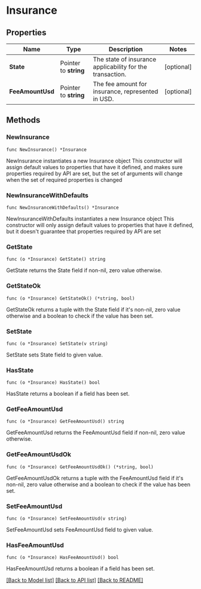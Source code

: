 # Insurance

## Properties

Name | Type | Description | Notes
------------ | ------------- | ------------- | -------------
**State** | Pointer to **string** | The state of insurance applicability for the transaction. | [optional] 
**FeeAmountUsd** | Pointer to **string** | The fee amount for insurance, represented in USD. | [optional] 

## Methods

### NewInsurance

`func NewInsurance() *Insurance`

NewInsurance instantiates a new Insurance object
This constructor will assign default values to properties that have it defined,
and makes sure properties required by API are set, but the set of arguments
will change when the set of required properties is changed

### NewInsuranceWithDefaults

`func NewInsuranceWithDefaults() *Insurance`

NewInsuranceWithDefaults instantiates a new Insurance object
This constructor will only assign default values to properties that have it defined,
but it doesn't guarantee that properties required by API are set

### GetState

`func (o *Insurance) GetState() string`

GetState returns the State field if non-nil, zero value otherwise.

### GetStateOk

`func (o *Insurance) GetStateOk() (*string, bool)`

GetStateOk returns a tuple with the State field if it's non-nil, zero value otherwise
and a boolean to check if the value has been set.

### SetState

`func (o *Insurance) SetState(v string)`

SetState sets State field to given value.

### HasState

`func (o *Insurance) HasState() bool`

HasState returns a boolean if a field has been set.

### GetFeeAmountUsd

`func (o *Insurance) GetFeeAmountUsd() string`

GetFeeAmountUsd returns the FeeAmountUsd field if non-nil, zero value otherwise.

### GetFeeAmountUsdOk

`func (o *Insurance) GetFeeAmountUsdOk() (*string, bool)`

GetFeeAmountUsdOk returns a tuple with the FeeAmountUsd field if it's non-nil, zero value otherwise
and a boolean to check if the value has been set.

### SetFeeAmountUsd

`func (o *Insurance) SetFeeAmountUsd(v string)`

SetFeeAmountUsd sets FeeAmountUsd field to given value.

### HasFeeAmountUsd

`func (o *Insurance) HasFeeAmountUsd() bool`

HasFeeAmountUsd returns a boolean if a field has been set.


[[Back to Model list]](../README.md#documentation-for-models) [[Back to API list]](../README.md#documentation-for-api-endpoints) [[Back to README]](../README.md)



